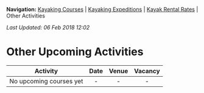 **Navigation:** [Kayaking Courses](index) &#124; [Kayaking Expeditions](expedition) &#124; [Kayak Rental Rates](rental) &#124; Other Activities

_Last Updated: 06 Feb 2018 12:02_
# Other Upcoming Activities

Activity | Date | Venue | Vacancy
:---:|:---:|:---:|:---:
No upcoming courses yet|-|-|-

